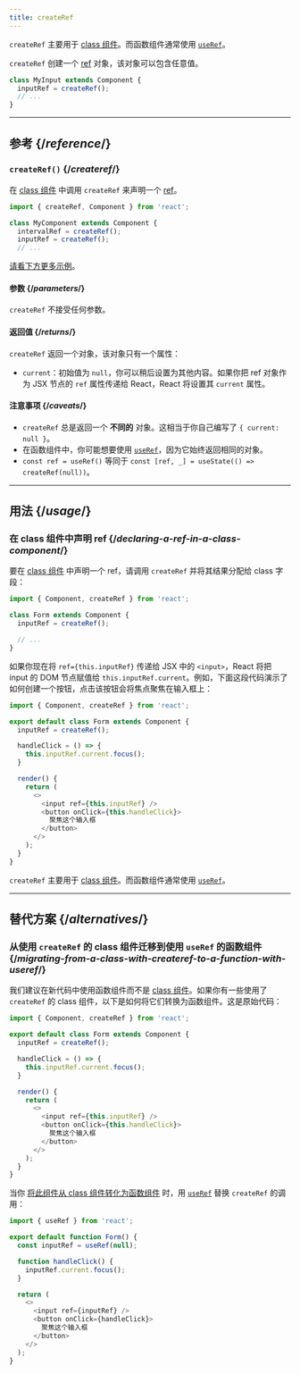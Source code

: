 ```yaml
---
title: createRef
---
```


<Pitfall>

`createRef` 主要用于 [class 组件](/reference/react/Component)。而函数组件通常使用 [`useRef`](/reference/react/useRef)。

</Pitfall>

<Intro>

`createRef` 创建一个 [ref](/learn/referencing-values-with-refs) 对象，该对象可以包含任意值。

```js
class MyInput extends Component {
  inputRef = createRef();
  // ...
}
```

</Intro>

<InlineToc />

---

## 参考 {/*reference*/}

### `createRef()` {/*createref*/}

在 [class 组件](/reference/react/Component) 中调用 `createRef` 来声明一个 [ref](/learn/referencing-values-with-refs)。

```js
import { createRef, Component } from 'react';

class MyComponent extends Component {
  intervalRef = createRef();
  inputRef = createRef();
  // ...
```

[请看下方更多示例](#usage)。

#### 参数 {/*parameters*/}

`createRef` 不接受任何参数。

#### 返回值 {/*returns*/}

`createRef` 返回一个对象，该对象只有一个属性：

* `current`：初始值为 `null`，你可以稍后设置为其他内容。如果你把 ref 对象作为 JSX 节点的 `ref` 属性传递给 React，React 将设置其 `current` 属性。

#### 注意事项 {/*caveats*/}

* `createRef` 总是返回一个 **不同的** 对象。这相当于你自己编写了 `{ current: null }`。
* 在函数组件中，你可能想要使用 [`useRef`](/reference/react/useRef)，因为它始终返回相同的对象。
* `const ref = useRef()` 等同于 `const [ref, _] = useState(() => createRef(null))`。

---

## 用法 {/*usage*/}

### 在 class 组件中声明 ref {/*declaring-a-ref-in-a-class-component*/}

要在 [class 组件](/reference/react/Component) 中声明一个 ref，请调用 `createRef` 并将其结果分配给 class 字段：

```js {4}
import { Component, createRef } from 'react';

class Form extends Component {
  inputRef = createRef();

  // ...
}
```

如果你现在将 `ref={this.inputRef}` 传递给 JSX 中的 `<input>`，React 将把 input 的 DOM 节点赋值给 `this.inputRef.current`。例如，下面这段代码演示了如何创建一个按钮，点击该按钮会将焦点聚焦在输入框上：

<Sandpack>

```js
import { Component, createRef } from 'react';

export default class Form extends Component {
  inputRef = createRef();

  handleClick = () => {
    this.inputRef.current.focus();
  }

  render() {
    return (
      <>
        <input ref={this.inputRef} />
        <button onClick={this.handleClick}>
          聚焦这个输入框
        </button>
      </>
    );
  }
}
```

</Sandpack>

<Pitfall>

`createRef` 主要用于 [class 组件](/reference/react/Component)。而函数组件通常使用 [`useRef`](/reference/react/useRef)。

</Pitfall>

---

## 替代方案 {/*alternatives*/}

### 从使用 `createRef` 的 class 组件迁移到使用 `useRef` 的函数组件 {/*migrating-from-a-class-with-createref-to-a-function-with-useref*/}

我们建议在新代码中使用函数组件而不是 [class 组件](/reference/react/Component)。如果你有一些使用了 `createRef` 的 class 组件，以下是如何将它们转换为函数组件。这是原始代码：

<Sandpack>

```js
import { Component, createRef } from 'react';

export default class Form extends Component {
  inputRef = createRef();

  handleClick = () => {
    this.inputRef.current.focus();
  }

  render() {
    return (
      <>
        <input ref={this.inputRef} />
        <button onClick={this.handleClick}>
          聚焦这个输入框
        </button>
      </>
    );
  }
}
```

</Sandpack>

当你 [将此组件从 class 组件转化为函数组件](/reference/react/Component#alternatives) 时，用 [`useRef`](/reference/react/useRef) 替换 `createRef` 的调用：

<Sandpack>

```js
import { useRef } from 'react';

export default function Form() {
  const inputRef = useRef(null);

  function handleClick() {
    inputRef.current.focus();
  }

  return (
    <>
      <input ref={inputRef} />
      <button onClick={handleClick}>
        聚焦这个输入框
      </button>
    </>
  );
}
```

</Sandpack>
